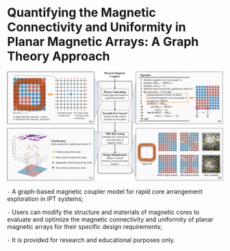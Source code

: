 # Quantifying the Magnetic Connectivity and Uniformity in Planar Magnetic Arrays: A Graph Theory Approach

![Overview](./fig/Overview.png)

`-` A graph-based magnetic coupler model for rapid core arrangement exploration in IPT systems;

`-` Users can modify the structure and materials of magnetic cores to evaluate and optimize the magnetic connectivity and uniformity of planar magnetic arrays for their specific design requirements;

`-` It is provided for research and educational purposes only.
